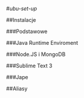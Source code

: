 #*ubu-set-up*

##Instalacje

###Podstawowe

###Java Runtime Enviroment

###Node.JS i MongoDB

###Sublime Text 3

###Jape

##Aliasy